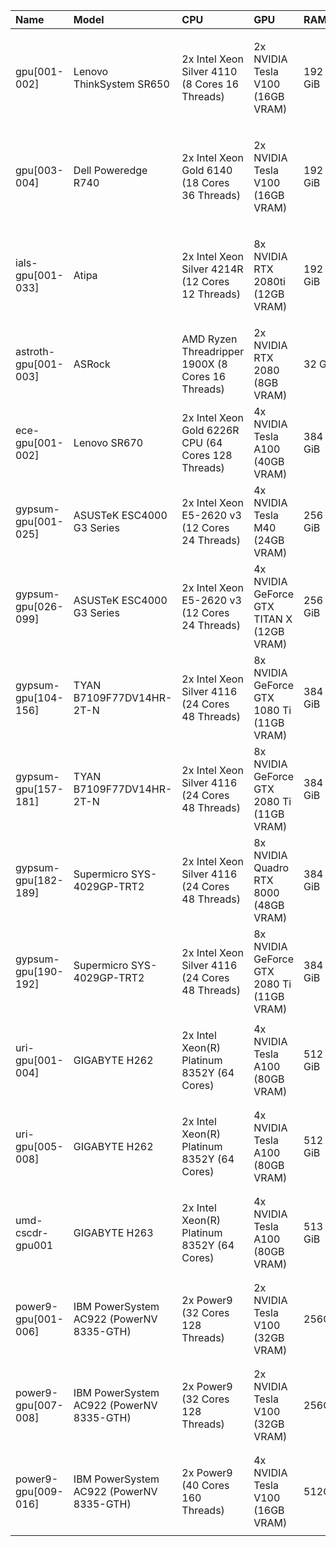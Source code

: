 | Name                 | Model                                    | CPU                                                 | GPU                                       | RAM     | Partitions                                                  | Constraints                                                                                                            |
|:---------------------|:-----------------------------------------|:----------------------------------------------------|:------------------------------------------|:--------|:------------------------------------------------------------|:-----------------------------------------------------------------------------------------------------------------------|
| gpu[001-002]         | Lenovo ThinkSystem SR650                 | 2x Intel Xeon Silver 4110 (8 Cores 16 Threads)      | 2x NVIDIA Tesla V100 (16GB VRAM)          | 192 GiB | <ul><li>gpu</li><li>gpu-long</li></ul>                      | <ul><li>len-sr650_2018</li><li>avx512</li><li>v100</li><li>intel</li><li>linux-ubuntu20.04-skylake_avx512</li></ul>    |
| gpu[003-004]         | Dell Poweredge R740                      | 2x Intel Xeon Gold 6140 (18 Cores 36 Threads)       | 2x NVIDIA Tesla V100 (16GB VRAM)          | 192 GiB | <ul><li>gpu</li><li>gpu-long</li></ul>                      | <ul><li>len-sr650_2018</li><li>avx512</li><li>v100</li><li>intel</li><li>linux-ubuntu20.04-skylake_avx512</li></ul>    |
| ials-gpu[001-033]    | Atipa                                    | 2x Intel Xeon Silver 4214R (12 Cores 12 Threads)    | 8x NVIDIA RTX 2080ti (12GB VRAM)          | 192 GiB | <ul><li>ials-gpu</li><li>gpu</li><li>gpu-long</li></ul>     | <ul><li>ials_gigabyte_2020</li><li>avx512</li><li>2080ti</li><li>intel</li><li>linux-ubuntu20.04-cascadelake</li></ul> |
| astroth-gpu[001-003] | ASRock                                   | AMD Ryzen Threadripper 1900X (8 Cores 16 Threads)   | 2x NVIDIA RTX 2080 (8GB VRAM)             | 32 GiB  | <ul><li>astroth-gpu</li></ul>                               | <ul><li>astro_asrock_x399_2020</li><li>2080</li><li>amd</li><li>linux-ubuntu20.04-zen</li></ul>                        |
| ece-gpu[001-002]     | Lenovo SR670                             | 2x Intel Xeon Gold 6226R CPU (64 Cores 128 Threads) | 4x NVIDIA Tesla A100 (40GB VRAM)          | 384 GiB | <ul><li>ece-gpu</li></ul>                                   | <ul><li>ece_len-sr670_2021</li><li>avx512</li><li>a100</li><li>intel</li></ul>                                         |
| gypsum-gpu[001-025]  | ASUSTeK ESC4000 G3 Series                | 2x Intel Xeon E5-2620 v3 (12 Cores 24 Threads)      | 4x NVIDIA Tesla M40 (24GB VRAM)           | 256 GiB | <ul><li>gypsum-m40</li><li>gpu-preempt</li></ul>            | <ul><li>linux-ubuntu20.04-haswell</li></ul>                                                                            |
| gypsum-gpu[026-099]  | ASUSTeK ESC4000 G3 Series                | 2x Intel Xeon E5-2620 v3 (12 Cores 24 Threads)      | 4x NVIDIA GeForce GTX TITAN X (12GB VRAM) | 256 GiB | <ul><li>gypsum-titanx</li><li>gpu-preempt</li></ul>         | <ul><li>linux-ubuntu20.04-haswell</li></ul>                                                                            |
| gypsum-gpu[104-156]  | TYAN B7109F77DV14HR-2T-N                 | 2x Intel Xeon Silver 4116 (24 Cores 48 Threads)     | 8x NVIDIA GeForce GTX 1080 Ti (11GB VRAM) | 384 GiB | <ul><li>gypsum-1080ti</li><li>gpu-preempt</li></ul>         | <ul><li>linux-ubuntu20.04-skylake_avx512</li></ul>                                                                     |
| gypsum-gpu[157-181]  | TYAN B7109F77DV14HR-2T-N                 | 2x Intel Xeon Silver 4116 (24 Cores 48 Threads)     | 8x NVIDIA GeForce GTX 2080 Ti (11GB VRAM) | 384 GiB | <ul><li>gypsum-2080ti</li><li>gpu-preempt</li></ul>         | <ul><li>linux-ubuntu20.04-skylake_avx512</li></ul>                                                                     |
| gypsum-gpu[182-189]  | Supermicro SYS-4029GP-TRT2               | 2x Intel Xeon Silver 4116 (24 Cores 48 Threads)     | 8x NVIDIA Quadro RTX 8000 (48GB VRAM)     | 384 GiB | <ul><li>gypsum-rtx8000</li><li>gpu-preempt</li></ul>        | <ul><li>linux-ubuntu20.04-skylake_avx512</li></ul>                                                                     |
| gypsum-gpu[190-192]  | Supermicro SYS-4029GP-TRT2               | 2x Intel Xeon Silver 4116 (24 Cores 48 Threads)     | 8x NVIDIA GeForce GTX 2080 Ti (11GB VRAM) | 384 GiB | <ul><li>gypsum-2080ti</li><li>gpu-preempt</li></ul>         | <ul><li>linux-ubuntu20.04-skylake_avx512</li></ul>                                                                     |
| uri-gpu[001-004]     | GIGABYTE H262                            | 2x Intel Xeon(R) Platinum 8352Y (64 Cores)          | 4x NVIDIA Tesla A100 (80GB VRAM)          | 512 GiB | <ul><li>gpu</li><li>gpu-long</li></ul>                      | <ul><li>avx512</li><li>intel</li><li>linux-ubuntu20.04-icelake</li><li>a100</li></ul>                                  |
| uri-gpu[005-008]     | GIGABYTE H262                            | 2x Intel Xeon(R) Platinum 8352Y (64 Cores)          | 4x NVIDIA Tesla A100 (80GB VRAM)          | 512 GiB | <ul><li>gpu-preempt</li><li>uri-gpu</li></ul>               | <ul><li>avx512</li><li>intel</li><li>linux-ubuntu20.04-icelake</li><li>a100</li></ul>                                  |
| umd-cscdr-gpu001     | GIGABYTE H263                            | 2x Intel Xeon(R) Platinum 8352Y (64 Cores)          | 4x NVIDIA Tesla A100 (80GB VRAM)          | 513 GiB | <ul><li>gpu-preempt</li><li>umd-cscdr-gpu</li></ul>         | <ul><li>avx512</li><li>intel</li><li>linux-ubuntu20.04-icelake</li><li>a100</li></ul>                                  |
| power9-gpu[001-006]  | IBM PowerSystem AC922 (PowerNV 8335-GTH) | 2x Power9 (32 Cores 128 Threads)                    | 2x NVIDIA Tesla V100 (32GB VRAM)          | 256GiB  | <ul><li>power9-gpu</li><li>power9-gpu-preempt</li></ul>     | <ul><li>power9le</li><li>ppc64le</li><li>altivec</li><li>v100</li></ul>                                               |
| power9-gpu[007-008]  | IBM PowerSystem AC922 (PowerNV 8335-GTH) | 2x Power9 (32 Cores 128 Threads)                    | 2x NVIDIA Tesla V100 (32GB VRAM)          | 256GiB  | <ul><li>power9-gpu-osg</li><li>power9-gpu-preempt</li></ul> | <ul><li>power9le</li><li>ppc64le</li><li>altivec</li><li>v100</li></ul>                                               |
| power9-gpu[009-016]  | IBM PowerSystem AC922 (PowerNV 8335-GTH) | 2x Power9 (40 Cores 160 Threads)                    | 4x NVIDIA Tesla V100 (16GB VRAM)          | 512GiB  | <ul><li>power9-gpu</li><li>power9-gpu-preempt</li></ul>     | <ul><li>power9le</li><li>ppc64le</li><li>altivec</li><li>v100</li></ul>                                               |